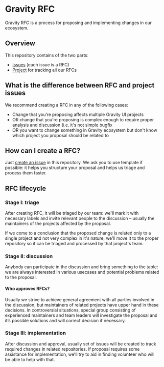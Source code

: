 # Gravity RFC

Gravity RFC is a process for proposing and implementing changes in our ecosystem.

## Overview

This repository contains of the two parts:

- [Issues](https://github.com/gravity-ui/rfc/issues) (each issue is a RFC)
- [Project](https://github.com/gravity-ui/projects/1) for tracking all our RFCs

## What is the difference between RFC and project issues

We recommend creating a RFC in any of the following cases:

- Change that you're proposing affects multiple Gravity UI projects
- OR change that you're proposing is complex enough to require proper analysis and discussion (i.e. it's not simple bugfix
- OR you want to change something in Gravity ecosystem but don't know which project you proposal should be related to

## How can I create a RFC?

Just [create an issue](https://github.com/gravity-ui/rfc/issues/new) in this repository. We ask you to use template if possible: it helps you structure your proposal and helps us triage and process them faster.

## RFC lifecycle

### Stage I: triage

After creating RFC, it will be triaged by our team: we'll mark it with necessary labels and invite relevant people to the discussion – usually the maintainers of the projects affected by the proposal.

If we come to a conclusion that the proposed change is related only to a single project and not very complex in it's nature, we'll move it to the proper repository so it can be triaged and processed by that project's team.

### Stage II: discussion

Anybody can participate in the discussion and bring something to the table: we are always interested in various usecases and potential problems related to the proposal.

#### Who approves RFCs?

Usually we strive to achieve general agreement with all parties involved in the discussion, but maintainers of related projects have upper hand in these decisions. In controversial situations, special group consisting of experienced maintainers and team leaders will investigate the proposal and it’s possible solutions and will correct decision if necessary.

### Stage III: implementation

After discussion and approval, usually set of issues will be created to track required changes in related repositories. If proposal requires some assistance for implementation, we'll try to aid in finding volunteer who will be able to help with that.
